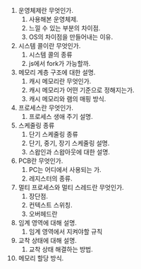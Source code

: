 1. 운영체제란 무엇인가.
   1. 사용해본 운영체제.
   2. 느낄 수 있는 부분의 차이점.
   3. OS의 차이점을 만들어내는 이유.
2. 시스템 콜이란 무엇인가.
   1. 시스템 콜의 종류
   2. js에서 fork가 가능할까.
3. 메모리 계층 구조에 대한 설명.
   1. 캐시 메모리란 무엇인가.
   2. 캐시 메모리가 어떤 기준으로 정해지는가.
   3. 캐시 메모리와 램의 매핑 방식.
4. 프로세스란 무엇인가.
   1. 프로세스 생애 주기 설명.
5. 스케줄링 종류
   1. 단기 스케줄링 종류
   2. 단기, 중기, 장기 스케줄링 설명.
   3. 스왑인과 스왑아웃에 대한 설명.
6. PCB란 무엇인가.
   1. PC는 어디에서 사용되는 가.
   2. 레지스터의 종류.
7. 멀티 프로세스와 멀티 스레드란 무엇인가.
   1. 장단점.
   2. 컨텍스트 스위칭.
   3. 오버헤드란
8. 임계 영역에 대해 설명.
   1. 임계 영역에서 지켜야할 규칙
9. 교착 상태에 대해 설명.
   1. 교착 상태 해결하는 방법.
10. 메모리 할당 방식.
